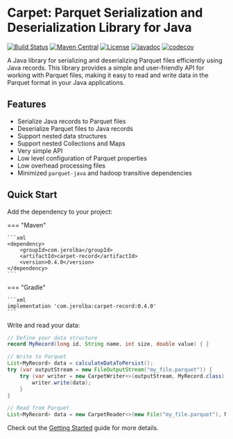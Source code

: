 # Carpet: Parquet Serialization and Deserialization Library for Java

[![Build Status](https://github.com/jerolba/parquet-carpet/actions/workflows/build-gradle-project.yml/badge.svg)](https://github.com/jerolba/parquet-carpet/actions)
[![Maven Central](https://img.shields.io/maven-central/v/com.jerolba/carpet-record.svg)](https://maven-badges.herokuapp.com/maven-central/com.jerolba/carpet-record)
[![License](http://img.shields.io/:license-apache-blue.svg)](http://www.apache.org/licenses/LICENSE-2.0.html)
[![javadoc](https://javadoc.io/badge2/com.jerolba/carpet-record/javadoc.svg)](https://javadoc.io/doc/com.jerolba/carpet-record)
[![codecov](https://codecov.io/gh/jerolba/parquet-carpet/graph/badge.svg?token=zE0Xqe7fky)](https://codecov.io/gh/jerolba/parquet-carpet)

A Java library for serializing and deserializing Parquet files efficiently using Java records. This library provides a simple and user-friendly API for working with Parquet files, making it easy to read and write data in the Parquet format in your Java applications.

## Features

- Serialize Java records to Parquet files
- Deserialize Parquet files to Java records
- Support nested data structures
- Support nested Collections and Maps
- Very simple API
- Low level configuration of Parquet properties
- Low overhead processing files
- Minimized `parquet-java` and hadoop transitive dependencies

## Quick Start

Add the dependency to your project:

=== "Maven"

    ```xml
    <dependency>
        <groupId>com.jerolba</groupId>
        <artifactId>carpet-record</artifactId>
        <version>0.4.0</version>
    </dependency>
    ```

=== "Gradle"

    ```xml
    implementation 'com.jerolba:carpet-record:0.4.0'
    ```

Write and read your data:

```java
// Define your data structure
record MyRecord(long id, String name, int size, double value) { }

// Write to Parquet
List<MyRecord> data = calculateDataToPersist();
try (var outputStream = new FileOutputStream("my_file.parquet")) {
    try (var writer = new CarpetWriter<>(outputStream, MyRecord.class)) {
        writer.write(data);
    }
}

// Read from Parquet
List<MyRecord> data = new CarpetReader<>(new File("my_file.parquet"), MyRecord.class).toList();
```

Check out the [Getting Started](getting-started/installation.md) guide for more details.
